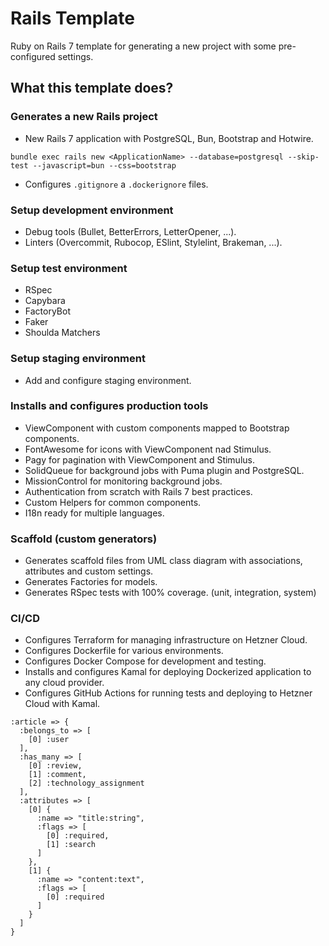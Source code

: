 # Rails Template

Ruby on Rails 7 template for generating a new project with some pre-configured settings.

## What this template does?

### Generates a new Rails project

- New Rails 7 application with PostgreSQL, Bun, Bootstrap and Hotwire.

```shell
bundle exec rails new <ApplicationName> --database=postgresql --skip-test --javascript=bun --css=bootstrap
```

- Configures `.gitignore` a `.dockerignore` files.

### Setup development environment

- Debug tools (Bullet, BetterErrors, LetterOpener, ...).
- Linters (Overcommit, Rubocop, ESlint, Stylelint, Brakeman, ...).

### Setup test environment

- RSpec
- Capybara
- FactoryBot
- Faker
- Shoulda Matchers

### Setup staging environment

- Add and configure staging environment.

### Installs and configures production tools

- ViewComponent with custom components mapped to Bootstrap components.
- FontAwesome for icons with ViewComponent nad Stimulus.
- Pagy for pagination with ViewComponent and Stimulus.
- SolidQueue for background jobs with Puma plugin and PostgreSQL.
- MissionControl for monitoring background jobs.
- Authentication from scratch with Rails 7 best practices.
- Custom Helpers for common components.
- I18n ready for multiple languages.

### Scaffold (custom generators)

- Generates scaffold files from UML class diagram with associations, attributes and custom settings.
- Generates Factories for models.
- Generates RSpec tests with 100% coverage. (unit, integration, system)

### CI/CD

- Configures Terraform for managing infrastructure on Hetzner Cloud.
- Configures Dockerfile for various environments.
- Configures Docker Compose for development and testing.
- Installs and configures Kamal for deploying Dockerized application to any cloud provider.
- Configures GitHub Actions for running tests and deploying to Hetzner Cloud with Kamal.

```log
:article => {
  :belongs_to => [
    [0] :user
  ],
  :has_many => [
    [0] :review,
    [1] :comment,
    [2] :technology_assignment
  ],
  :attributes => [
    [0] {
      :name => "title:string",
      :flags => [
        [0] :required,
        [1] :search
      ]
    },
    [1] {
      :name => "content:text",
      :flags => [
        [0] :required
      ]
    }
  ]
}
```
